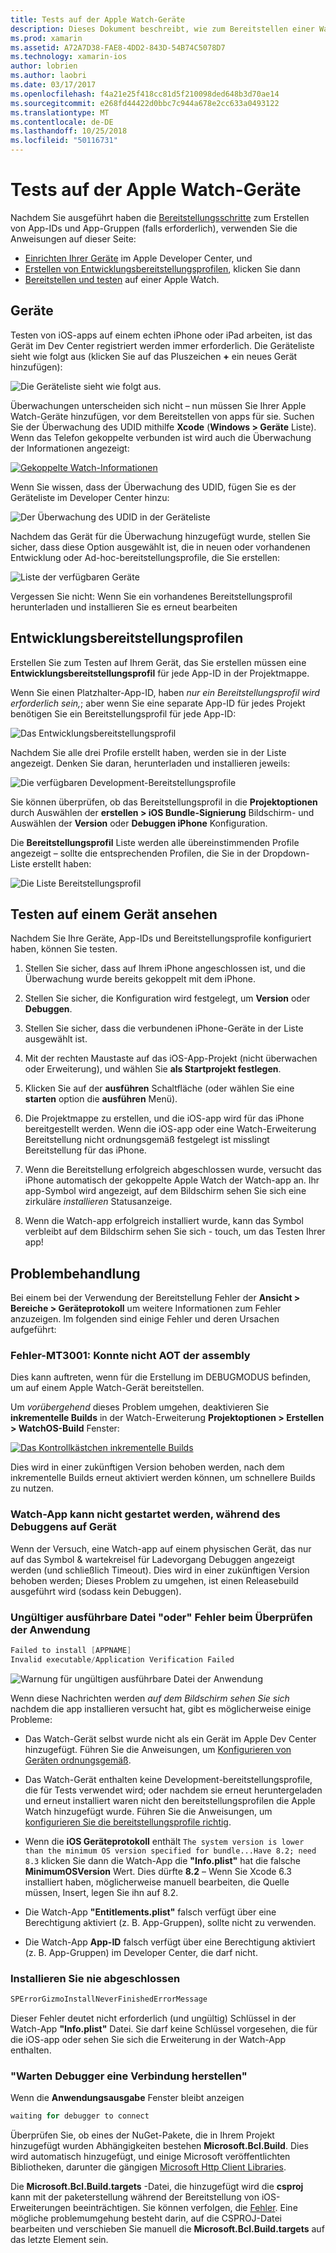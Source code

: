 ```yaml
---
title: Tests auf der Apple Watch-Geräte
description: Dieses Dokument beschreibt, wie zum Bereitstellen einer WatchOS-app, die für Tests auf einem tatsächlichen Apple Watch mit Xamarin erstellt wurde. Es wird erläutert, Geräte, Profile, Tests, Bereitstellung und bietet einige Tipps zur Problembehandlung.
ms.prod: xamarin
ms.assetid: A72A7D38-FAE8-4DD2-843D-54B74C5078D7
ms.technology: xamarin-ios
author: lobrien
ms.author: laobri
ms.date: 03/17/2017
ms.openlocfilehash: f4a21e25f418cc81d5f210098ded648b3d70ae14
ms.sourcegitcommit: e268fd44422d0bbc7c944a678e2cc633a0493122
ms.translationtype: MT
ms.contentlocale: de-DE
ms.lasthandoff: 10/25/2018
ms.locfileid: "50116731"
---
```

# <a name="testing-on-apple-watch-devices"></a>Tests auf der Apple Watch-Geräte

Nachdem Sie ausgeführt haben die [Bereitstellungsschritte](~/ios/watchos/deploy-test/index.md) zum Erstellen von App-IDs und App-Gruppen (falls erforderlich), verwenden Sie die Anweisungen auf dieser Seite:

- [Einrichten Ihrer Geräte](#devices) im Apple Developer Center, und
- [Erstellen von Entwicklungsbereitstellungsprofilen](#profiles), klicken Sie dann
- [Bereitstellen und testen](#testing) auf einer Apple Watch.

<a name="devices" />

## <a name="devices"></a>Geräte

Testen von iOS-apps auf einem echten iPhone oder iPad arbeiten, ist das Gerät im Dev Center registriert werden immer erforderlich. Die Geräteliste sieht wie folgt aus (klicken Sie auf das Pluszeichen **+** ein neues Gerät hinzufügen):

![](device-images/devices-sml.png "Die Geräteliste sieht wie folgt aus.")

Überwachungen unterscheiden sich nicht – nun müssen Sie Ihrer Apple Watch-Geräte hinzufügen, vor dem Bereitstellen von apps für sie. Suchen Sie der Überwachung des UDID mithilfe **Xcode** (**Windows > Geräte** Liste). Wenn das Telefon gekoppelte verbunden ist wird auch die Überwachung der Informationen angezeigt:

[![](device-images/xcode-devices-sml.png "Gekoppelte Watch-Informationen")](device-images/xcode-devices.png#lightbox)

Wenn Sie wissen, dass der Überwachung des UDID, fügen Sie es der Geräteliste im Developer Center hinzu:

![](device-images/devices-watch-sml.png "Der Überwachung des UDID in der Geräteliste")

Nachdem das Gerät für die Überwachung hinzugefügt wurde, stellen Sie sicher, dass diese Option ausgewählt ist, die in neuen oder vorhandenen Entwicklung oder Ad-hoc-bereitstellungsprofile, die Sie erstellen:

![](device-images/devices-provisioning.png "Liste der verfügbaren Geräte")

Vergessen Sie nicht: Wenn Sie ein vorhandenes Bereitstellungsprofil herunterladen und installieren Sie es erneut bearbeiten

<a name="profiles" />

## <a name="development-provisioning-profiles"></a>Entwicklungsbereitstellungsprofilen

Erstellen Sie zum Testen auf Ihrem Gerät, das Sie erstellen müssen eine **Entwicklungsbereitstellungsprofil** für jede App-ID in der Projektmappe.

Wenn Sie einen Platzhalter-App-ID, haben *nur ein Bereitstellungsprofil wird erforderlich sein,*; aber wenn Sie eine separate App-ID für jedes Projekt benötigen Sie ein Bereitstellungsprofil für jede App-ID:

![](device-images/provisioningprofile-development.png "Das Entwicklungsbereitstellungsprofil")

Nachdem Sie alle drei Profile erstellt haben, werden sie in der Liste angezeigt. Denken Sie daran, herunterladen und installieren jeweils:

![](device-images/provisioningprofiles.png "Die verfügbaren Development-Bereitstellungsprofile")

Sie können überprüfen, ob das Bereitstellungsprofil in die **Projektoptionen** durch Auswählen der **erstellen > iOS Bundle-Signierung** Bildschirm- und Auswählen der **Version** oder **Debuggen iPhone** Konfiguration.

Die **Bereitstellungsprofil** Liste werden alle übereinstimmenden Profile angezeigt – sollte die entsprechenden Profilen, die Sie in der Dropdown-Liste erstellt haben:

![](device-images/options-selectprofile.png "Die Liste Bereitstellungsprofil")


<a name="testing" />

## <a name="testing-on-a-watch-device"></a>Testen auf einem Gerät ansehen

Nachdem Sie Ihre Geräte, App-IDs und Bereitstellungsprofile konfiguriert haben, können Sie testen.

1. Stellen Sie sicher, dass auf Ihrem iPhone angeschlossen ist, und die Überwachung wurde bereits gekoppelt mit dem iPhone.

2. Stellen Sie sicher, die Konfiguration wird festgelegt, um **Version** oder **Debuggen**.

3. Stellen Sie sicher, dass die verbundenen iPhone-Geräte in der Liste ausgewählt ist.

4. Mit der rechten Maustaste auf das iOS-App-Projekt (nicht überwachen oder Erweiterung), und wählen Sie **als Startprojekt festlegen**.

5. Klicken Sie auf der **ausführen** Schaltfläche (oder wählen Sie eine **starten** option die **ausführen** Menü).

6. Die Projektmappe zu erstellen, und die iOS-app wird für das iPhone bereitgestellt werden.
  Wenn die iOS-app oder eine Watch-Erweiterung Bereitstellung nicht ordnungsgemäß festgelegt ist misslingt Bereitstellung für das iPhone.

7. Wenn die Bereitstellung erfolgreich abgeschlossen wurde, versucht das iPhone automatisch der gekoppelte Apple Watch der Watch-app an. Ihr app-Symbol wird angezeigt, auf dem Bildschirm sehen Sie sich eine zirkuläre *installieren* Statusanzeige.

8. Wenn die Watch-app erfolgreich installiert wurde, kann das Symbol verbleibt auf dem Bildschirm sehen Sie sich - touch, um das Testen Ihrer app!


## <a name="troubleshooting"></a>Problembehandlung

Bei einem bei der Verwendung der Bereitstellung Fehler der **Ansicht > Bereiche > Geräteprotokoll** um weitere Informationen zum Fehler anzuzeigen. Im folgenden sind einige Fehler und deren Ursachen aufgeführt:

### <a name="error-mt3001-could-not-aot-the-assembly"></a>Fehler-MT3001: Konnte nicht AOT der assembly

Dies kann auftreten, wenn für die Erstellung im DEBUGMODUS befinden, um auf einem Apple Watch-Gerät bereitstellen.

Um *vorübergehend* dieses Problem umgehen, deaktivieren Sie **inkrementelle Builds** in der Watch-Erweiterung **Projektoptionen > Erstellen > WatchOS-Build** Fenster:

[![](device-images/disable-incremental-sml.png "Das Kontrollkästchen inkrementelle Builds")](device-images/disable-incremental.png#lightbox)

Dies wird in einer zukünftigen Version behoben werden, nach dem inkrementelle Builds erneut aktiviert werden können, um schnellere Builds zu nutzen.


### <a name="watch-app-fails-to-start-while-debugging-on-device"></a>Watch-App kann nicht gestartet werden, während des Debuggens auf Gerät

Wenn der Versuch, eine Watch-app auf einem physischen Gerät, das nur auf das Symbol & wartekreisel für Ladevorgang Debuggen angezeigt werden (und schließlich Timeout). Dies wird in einer zukünftigen Version behoben werden; Dieses Problem zu umgehen, ist einen Releasebuild ausgeführt wird (sodass kein Debuggen).


### <a name="invalid-application-executable-or-application-verification-failed"></a>Ungültiger ausführbare Datei "oder" Fehler beim Überprüfen der Anwendung

```csharp
Failed to install [APPNAME]
Invalid executable/Application Verification Failed
```

![](device-images/invalid-application-executable.png "Warnung für ungültigen ausführbare Datei der Anwendung")

Wenn diese Nachrichten werden *auf dem Bildschirm sehen Sie sich* nachdem die app installieren versucht hat, gibt es möglicherweise einige Probleme:

- Das Watch-Gerät selbst wurde nicht als ein Gerät im Apple Dev Center hinzugefügt. Führen Sie die Anweisungen, um [Konfigurieren von Geräten ordnungsgemäß](#devices).

- Das Watch-Gerät enthalten keine Development-bereitstellungsprofile, die für Tests verwendet wird; oder nachdem sie erneut heruntergeladen und erneut installiert waren nicht den bereitstellungsprofilen die Apple Watch hinzugefügt wurde. Führen Sie die Anweisungen, um [konfigurieren Sie die bereitstellungsprofile richtig](#profiles).

- Wenn die **iOS Geräteprotokoll** enthält `The system version is lower than the minimum OS version specified for bundle...Have 8.2; need 8.3` klicken Sie dann die Watch-App die **"Info.plist"** hat die falsche **MinimumOSVersion** Wert.
  Dies dürfte **8.2** – Wenn Sie Xcode 6.3 installiert haben, möglicherweise manuell bearbeiten, die Quelle müssen, Insert, legen Sie ihn auf 8.2.

- Die Watch-App **"Entitlements.plist"** falsch verfügt über eine Berechtigung aktiviert (z. B. App-Gruppen), sollte nicht zu verwenden.

- Die Watch-App **App-ID** falsch verfügt über eine Berechtigung aktiviert (z. B. App-Gruppen) im Developer Center, die darf nicht.



### <a name="install-never-finished"></a>Installieren Sie nie abgeschlossen

```csharp
SPErrorGizmoInstallNeverFinishedErrorMessage
```

Dieser Fehler deutet nicht erforderlich (und ungültig) Schlüssel in der Watch-App **"Info.plist"** Datei. Sie darf keine Schlüssel vorgesehen, die für die iOS-app oder sehen Sie sich die Erweiterung in der Watch-App enthalten.

<!--eg. NSLocationAlwaysUsageDescription -->


### <a name="waiting-for-debugger-to-connect"></a>"Warten Debugger eine Verbindung herstellen"

Wenn die **Anwendungsausgabe** Fenster bleibt anzeigen

```csharp
waiting for debugger to connect
```

Überprüfen Sie, ob eines der NuGet-Pakete, die in Ihrem Projekt hinzugefügt wurden Abhängigkeiten bestehen **Microsoft.Bcl.Build**. Dies wird automatisch hinzugefügt, und einige Microsoft veröffentlichten Bibliotheken, darunter die gängigen [Microsoft Http Client Libraries](http://www.nuget.org/packages/Microsoft.Net.Http/).

Die **Microsoft.Bcl.Build.targets** -Datei, die hinzugefügt wird die **csproj** kann mit der paketerstellung während der Bereitstellung von iOS-Erweiterungen beeinträchtigen. Sie können verfolgen, die [Fehler](https://bugzilla.xamarin.com/show_bug.cgi?id=29912).
Eine mögliche problemumgehung besteht darin, auf die CSPROJ-Datei bearbeiten und verschieben Sie manuell die **Microsoft.Bcl.Build.targets** auf das letzte Element sein.

